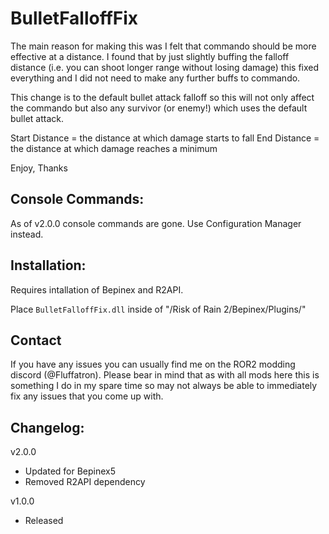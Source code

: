 # BulletFalloffFix

The main reason for making this was I felt that commando should be more effective at a distance. I found that by just slightly buffing the falloff distance (i.e. you can shoot longer range without losing damage) this fixed everything and I did not need to make any further buffs to commando.

This change is to the default bullet attack falloff so this will not only affect the commando but also any survivor (or enemy!) which uses the default bullet attack.

Start Distance = the distance at which damage starts to fall
End Distance = the distance at which damage reaches a minimum

Enjoy,
Thanks

## Console Commands:

As of v2.0.0 console commands are gone. Use Configuration Manager instead.

## Installation:

Requires intallation of Bepinex and R2API. 

Place `BulletFalloffFix.dll` inside of "/Risk of Rain 2/Bepinex/Plugins/"

## Contact

If you have any issues you can usually find me on the ROR2 modding discord (@Fluffatron). Please bear in mind that as with all mods here this is something I do in my spare time so may not always be able to immediately fix any issues that you come up with. 

## Changelog:

v2.0.0
- Updated for Bepinex5
- Removed R2API dependency

v1.0.0 
- Released